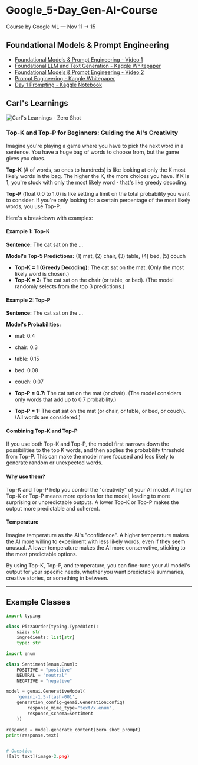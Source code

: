 # Google_5-Day_Gen-AI-Course

Course by Google ML — Nov 11 → 15

## Foundational Models & Prompt Engineering

- [Foundational Models & Prompt Engineering - Video 1](https://www.youtube.com/watch?v=mQDlCZZsOyo)
- [Foundational LLM and Text Generation - Kaggle Whitepaper](https://www.kaggle.com/whitepaper-foundational-llm-and-text-generation)
- [Foundational Models & Prompt Engineering - Video 2](https://www.youtube.com/watch?v=F_hJ2Ey4BNc)
- [Prompt Engineering - Kaggle Whitepaper](https://www.kaggle.com/whitepaper-prompt-engineering)
- [Day 1 Prompting - Kaggle Notebook](https://www.kaggle.com/code/carlkho/day-1-prompting/edit)

## Carl's Learnings

![Carl's Learnings - Zero Shot](image.png)

### Top-K and Top-P for Beginners: Guiding the AI's Creativity

Imagine you're playing a game where you have to pick the next word in a sentence. You have a huge bag of words to choose from, but the game gives you clues.

**Top-K** (# of words, so ones to hundreds) is like looking at only the K most likely words in the bag. The higher the K, the more choices you have. If K is 1, you're stuck with only the most likely word - that's like greedy decoding.

**Top-P** (float 0.0 to 1.0) is like setting a limit on the total probability you want to consider. If you're only looking for a certain percentage of the most likely words, you use Top-P.

Here's a breakdown with examples:

#### Example 1: Top-K

**Sentence:** The cat sat on the ...

**Model's Top-5 Predictions:** (1) mat, (2) chair, (3) table, (4) bed, (5) couch

- **Top-K = 1 (Greedy Decoding):** The cat sat on the mat. (Only the most likely word is chosen.)
- **Top-K = 3:** The cat sat on the chair (or table, or bed). (The model randomly selects from the top 3 predictions.)

#### Example 2: Top-P

**Sentence:** The cat sat on the ...

**Model's Probabilities:**

- mat: 0.4
- chair: 0.3
- table: 0.15
- bed: 0.08
- couch: 0.07

- **Top-P = 0.7:** The cat sat on the mat (or chair). (The model considers only words that add up to 0.7 probability.)
- **Top-P = 1:** The cat sat on the mat (or chair, or table, or bed, or couch). (All words are considered.)

#### Combining Top-K and Top-P

If you use both Top-K and Top-P, the model first narrows down the possibilities to the top K words, and then applies the probability threshold from Top-P. This can make the model more focused and less likely to generate random or unexpected words.

#### Why use them?

Top-K and Top-P help you control the "creativity" of your AI model. A higher Top-K or Top-P means more options for the model, leading to more surprising or unpredictable outputs. A lower Top-K or Top-P makes the output more predictable and coherent.

#### Temperature

Imagine temperature as the AI's "confidence". A higher temperature makes the AI more willing to experiment with less likely words, even if they seem unusual. A lower temperature makes the AI more conservative, sticking to the most predictable options.

By using Top-K, Top-P, and temperature, you can fine-tune your AI model's output for your specific needs, whether you want predictable summaries, creative stories, or something in between.

_________

## Example Classes

```python
import typing

class PizzaOrder(typing.TypedDict):
    size: str
    ingredients: list[str]
    type: str

import enum

class Sentiment(enum.Enum):
    POSITIVE = "positive"
    NEUTRAL = "neutral"
    NEGATIVE = "negative"

model = genai.GenerativeModel(
    'gemini-1.5-flash-001',
    generation_config=genai.GenerationConfig(
        response_mime_type="text/x.enum",
        response_schema=Sentiment
    ))

response = model.generate_content(zero_shot_prompt)
print(response.text)


# Question
![alt text](image-2.png)
